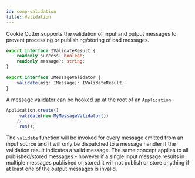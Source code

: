 ```yaml
---
id: comp-validation
title: Validation
---
```


Cookie Cutter supports the validation of input and output messages to prevent processing or publishing/storing of bad messages.

```typescript
export interface IValidateResult {
    readonly success: boolean;
    readonly message?: string;
}

export interface IMessageValidator {
    validate(msg: IMessage): IValidateResult;
}
```

A message validator can be hooked up at the root of an `Application`.

```typescript
Application.create()
    .validate(new MyMessageValidator())
    // ...
    .run();
```

The `validate` function will be invoked for every message emitted from an input source and it will only be dispatched to a message handler if the validation result indicates a valid message. The same concept applies to all published/stored messages - however if a single input message results in multiple messages published or stored it will not publish or store anything if at least one of the output messages is invalid.